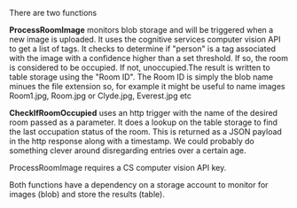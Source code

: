 There are two functions

__ProcessRoomImage__ monitors blob storage and will be triggered when a new image is uploaded. It uses the cognitive services computer vision API to get a list of tags. It checks to determine if "person" is a tag associated with the image with a confidence higher than a set threshold. If so, the room is considered to be occupied. If not, unoccupied.The result is written to table storage using the "Room ID". The Room ID is simply the blob name minues the file extension so, for example it might be useful to name images Room1.jpg, Room.jpg or Clyde.jpg, Everest.jpg etc

__CheckIfRoomOccupied__ uses an http trigger with the name of the desired room passed as a parameter. It does a lookup on the table storage to find the last occupation status of the room. This is returned as a JSON payload in the http response along with a timestamp. We could probably do something clever around disregarding entries over a certain age.

ProcessRoomImage requires a CS computer vision API key.

Both functions have a dependency on a storage account to monitor for images (blob) and store the results (table). 

